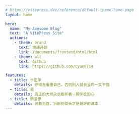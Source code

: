 ```yaml
---
# https://vitepress.dev/reference/default-theme-home-page
layout: home

hero:
  name: "My Awesome Blog"
  text: "A VitePress Site"
  actions:
    - theme: brand
      text: 快速开始
      link: /documents/frontend/html/html
    - theme: alt
      text: Github
      link: https://github.com/cyan0714

features:
  - title: 卡密尔
    details: 你得先看重自己，否则别人就会当你一文不值
  - title: 易
    details: 真正的大师永远都怀着一颗学徒的心
  - title: 俄洛伊
    details: 说教无益，折断的骨头才是最好的课本
---
```


<style>
  :root {
    --vp-home-hero-name-color: transparent;
    --vp-home-hero-name-background: -webkit-linear-gradient(120deg, #bd34fe, #41d1ff);
  }
</style>

